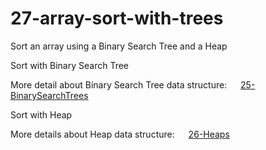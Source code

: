 # 27-array-sort-with-trees
Sort an array using a Binary Search Tree and a Heap

Sort with Binary Search Tree  

More detail about Binary Search Tree data structure:   &emsp;   [25-BinarySearchTrees](https://github.com/FlorescuAndrei/25-BinarySearchTrees.git)

Sort with Heap  

More details about Heap data structure:  &emsp;   [26-Heaps](https://github.com/FlorescuAndrei/26-Heaps.git)
